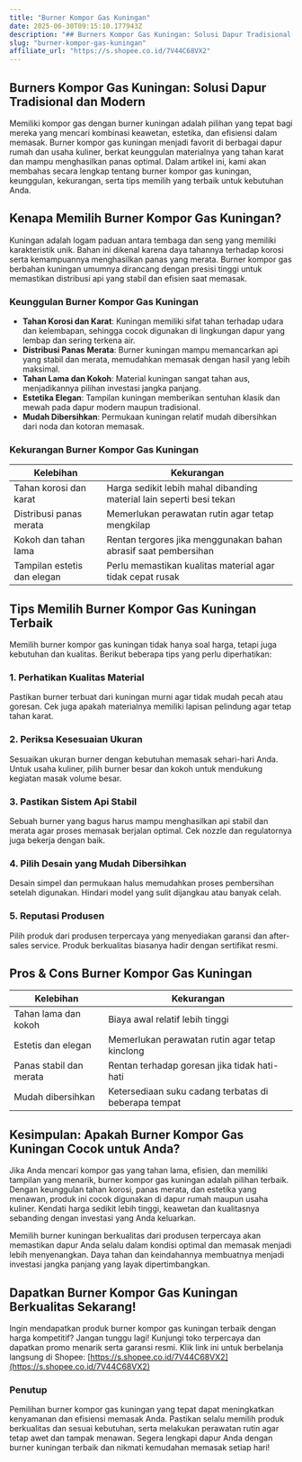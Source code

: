```yaml
---
title: "Burner Kompor Gas Kuningan"
date: 2025-06-30T09:15:10.177943Z
description: "## Burners Kompor Gas Kuningan: Solusi Dapur Tradisional dan Modern..."
slug: "burner-kompor-gas-kuningan"
affiliate_url: "https://s.shopee.co.id/7V44C68VX2"
---
```

## Burners Kompor Gas Kuningan: Solusi Dapur Tradisional dan Modern

Memiliki kompor gas dengan burner kuningan adalah pilihan yang tepat bagi mereka yang mencari kombinasi keawetan, estetika, dan efisiensi dalam memasak. Burner kompor gas kuningan menjadi favorit di berbagai dapur rumah dan usaha kuliner, berkat keunggulan materialnya yang tahan karat dan mampu menghasilkan panas optimal. Dalam artikel ini, kami akan membahas secara lengkap tentang burner kompor gas kuningan, keunggulan, kekurangan, serta tips memilih yang terbaik untuk kebutuhan Anda.

## Kenapa Memilih Burner Kompor Gas Kuningan?

Kuningan adalah logam paduan antara tembaga dan seng yang memiliki karakteristik unik. Bahan ini dikenal karena daya tahannya terhadap korosi serta kemampuannya menghasilkan panas yang merata. Burner kompor gas berbahan kuningan umumnya dirancang dengan presisi tinggi untuk memastikan distribusi api yang stabil dan efisien saat memasak.

### Keunggulan Burner Kompor Gas Kuningan

- **Tahan Korosi dan Karat**: Kuningan memiliki sifat tahan terhadap udara dan kelembapan, sehingga cocok digunakan di lingkungan dapur yang lembap dan sering terkena air.
- **Distribusi Panas Merata**: Burner kuningan mampu memancarkan api yang stabil dan merata, memudahkan memasak dengan hasil yang lebih maksimal.
- **Tahan Lama dan Kokoh**: Material kuningan sangat tahan aus, menjadikannya pilihan investasi jangka panjang.
- **Estetika Elegan**: Tampilan kuningan memberikan sentuhan klasik dan mewah pada dapur modern maupun tradisional.
- **Mudah Dibersihkan**: Permukaan kuningan relatif mudah dibersihkan dari noda dan kotoran memasak.

### Kekurangan Burner Kompor Gas Kuningan

| Kelebihan | Kekurangan |
|------------|--------------|
| Tahan korosi dan karat | Harga sedikit lebih mahal dibanding material lain seperti besi tekan |
| Distribusi panas merata | Memerlukan perawatan rutin agar tetap mengkilap |
| Kokoh dan tahan lama | Rentan tergores jika menggunakan bahan abrasif saat pembersihan |
| Tampilan estetis dan elegan | Perlu memastikan kualitas material agar tidak cepat rusak |

## Tips Memilih Burner Kompor Gas Kuningan Terbaik

Memilih burner kompor gas kuningan tidak hanya soal harga, tetapi juga kebutuhan dan kualitas. Berikut beberapa tips yang perlu diperhatikan:

### 1. Perhatikan Kualitas Material
Pastikan burner terbuat dari kuningan murni agar tidak mudah pecah atau goresan. Cek juga apakah materialnya memiliki lapisan pelindung agar tetap tahan karat.

### 2. Periksa Kesesuaian Ukuran
Sesuaikan ukuran burner dengan kebutuhan memasak sehari-hari Anda. Untuk usaha kuliner, pilih burner besar dan kokoh untuk mendukung kegiatan masak volume besar.

### 3. Pastikan Sistem Api Stabil
Sebuah burner yang bagus harus mampu menghasilkan api stabil dan merata agar proses memasak berjalan optimal. Cek nozzle dan regulatornya juga bekerja dengan baik.

### 4. Pilih Desain yang Mudah Dibersihkan
Desain simpel dan permukaan halus memudahkan proses pembersihan setelah digunakan. Hindari model yang sulit dijangkau atau banyak celah.

### 5. Reputasi Produsen
Pilih produk dari produsen terpercaya yang menyediakan garansi dan after-sales service. Produk berkualitas biasanya hadir dengan sertifikat resmi.

## Pros & Cons Burner Kompor Gas Kuningan

| Kelebihan | Kekurangan |
|------------|--------------|
| Tahan lama dan kokoh | Biaya awal relatif lebih tinggi |
| Estetis dan elegan | Memerlukan perawatan rutin agar tetap kinclong |
| Panas stabil dan merata | Rentan terhadap goresan jika tidak hati-hati |
| Mudah dibersihkan | Ketersediaan suku cadang terbatas di beberapa tempat |

## Kesimpulan: Apakah Burner Kompor Gas Kuningan Cocok untuk Anda?

Jika Anda mencari kompor gas yang tahan lama, efisien, dan memiliki tampilan yang menarik, burner kompor gas kuningan adalah pilihan terbaik. Dengan keunggulan tahan korosi, panas merata, dan estetika yang menawan, produk ini cocok digunakan di dapur rumah maupun usaha kuliner. Kendati harga sedikit lebih tinggi, keawetan dan kualitasnya sebanding dengan investasi yang Anda keluarkan.

Memilih burner kuningan berkualitas dari produsen terpercaya akan memastikan dapur Anda selalu dalam kondisi optimal dan memasak menjadi lebih menyenangkan. Daya tahan dan keindahannya membuatnya menjadi investasi jangka panjang yang layak dipertimbangkan.

## Dapatkan Burner Kompor Gas Kuningan Berkualitas Sekarang!

Ingin mendapatkan produk burner kompor gas kuningan terbaik dengan harga kompetitif? Jangan tunggu lagi! Kunjungi toko terpercaya dan dapatkan promo menarik serta garansi resmi. Klik link ini untuk berbelanja langsung di Shopee: [https://s.shopee.co.id/7V44C68VX2](https://s.shopee.co.id/7V44C68VX2)

### Penutup

Pemilihan burner kompor gas kuningan yang tepat dapat meningkatkan kenyamanan dan efisiensi memasak Anda. Pastikan selalu memilih produk berkualitas dan sesuai kebutuhan, serta melakukan perawatan rutin agar tetap awet dan tampak menawan. Segera lengkapi dapur Anda dengan burner kuningan terbaik dan nikmati kemudahan memasak setiap hari!